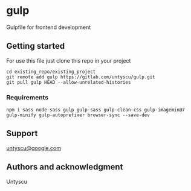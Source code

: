 # gulp

Gulpfile for frontend development

## Getting started

For use this file just clone this repo in your project

```
cd existing_repo/existing_project
git remote add gulp https://gitlab.com/untyscu/gulp.git
git pull gulp HEAD --allow-unrelated-histories
```

### Requirements

```
npm i sass node-sass gulp gulp-sass gulp-clean-css gulp-imagemin@7 gulp-minify gulp-autoprefixer browser-sync --save-dev
```

## Support
untyscu@google.com

## Authors and acknowledgment
Untyscu
